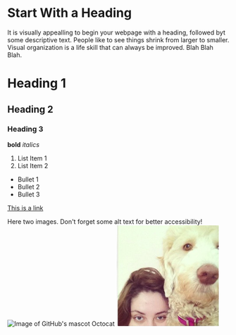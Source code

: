 # Start With a Heading
It is visually appealling to begin your webpage with a heading, followed byt some descriptive text. People like to see things shrink from larger to smaller. Visual organization is a life skill that can always be improved. Blah Blah Blah.


# Heading 1
## Heading 2
### Heading 3

**bold**
*italics*

1. List Item 1
2. List Item 2

* Bullet 1
* Bullet 2
* Bullet 3

[This is a link](https://google.com)

Here two images. Don't forget some alt text for better accessibility!
![Image of GitHub's mascot Octocat](images/Octocat.png)
![Image of Hannah and her dog!](images/PictureHER.png)

